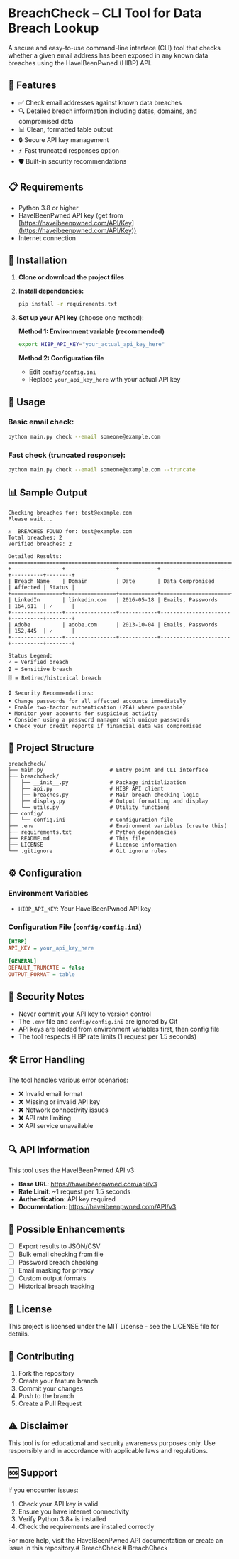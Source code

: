 # BreachCheck – CLI Tool for Data Breach Lookup

A secure and easy-to-use command-line interface (CLI) tool that checks whether a given email address has been exposed in any known data breaches using the HaveIBeenPwned (HIBP) API.

## 🚀 Features

- ✅ Check email addresses against known data breaches
- 🔍 Detailed breach information including dates, domains, and compromised data
- 📊 Clean, formatted table output
- 🔒 Secure API key management
- ⚡ Fast truncated responses option
- 🛡️ Built-in security recommendations

## 📋 Requirements

- Python 3.8 or higher
- HaveIBeenPwned API key (get from [https://haveibeenpwned.com/API/Key](https://haveibeenpwned.com/API/Key))
- Internet connection

## 🔧 Installation

1. **Clone or download the project files**
2. **Install dependencies:**
   ```bash
   pip install -r requirements.txt
   ```
3. **Set up your API key** (choose one method):
   
   **Method 1: Environment variable (recommended)**
   ```bash
   export HIBP_API_KEY="your_actual_api_key_here"
   ```
   
   **Method 2: Configuration file**
   - Edit `config/config.ini`
   - Replace `your_api_key_here` with your actual API key

## 🎯 Usage

### Basic email check:
```bash
python main.py check --email someone@example.com
```

### Fast check (truncated response):
```bash
python main.py check --email someone@example.com --truncate
```

## 📊 Sample Output

```
Checking breaches for: test@example.com
Please wait...

⚠️  BREACHES FOUND for: test@example.com
Total breaches: 2
Verified breaches: 2

Detailed Results:
================================================================================
+----------------+----------------+------------+----------------------+----------+--------+
| Breach Name    | Domain         | Date       | Data Compromised     | Affected | Status |
+================+================+============+======================+==========+========+
| LinkedIn       | linkedin.com   | 2016-05-18 | Emails, Passwords    | 164,611  | ✓      |
+----------------+----------------+------------+----------------------+----------+--------+
| Adobe          | adobe.com      | 2013-10-04 | Emails, Passwords    | 152,445  | ✓      |
+----------------+----------------+------------+----------------------+----------+--------+

Status Legend:
✓ = Verified breach
🔒 = Sensitive breach
🗄️ = Retired/historical breach

🔒 Security Recommendations:
• Change passwords for all affected accounts immediately
• Enable two-factor authentication (2FA) where possible
• Monitor your accounts for suspicious activity
• Consider using a password manager with unique passwords
• Check your credit reports if financial data was compromised
```

## 📁 Project Structure

```
breachcheck/
├── main.py                     # Entry point and CLI interface
├── breachcheck/
│   ├── __init__.py             # Package initialization
│   ├── api.py                  # HIBP API client
│   ├── breaches.py             # Main breach checking logic
│   ├── display.py              # Output formatting and display
│   └── utils.py                # Utility functions
├── config/
│   └── config.ini              # Configuration file
├── .env                        # Environment variables (create this)
├── requirements.txt            # Python dependencies
├── README.md                   # This file
├── LICENSE                     # License information
└── .gitignore                  # Git ignore rules
```

## ⚙️ Configuration

### Environment Variables
- `HIBP_API_KEY`: Your HaveIBeenPwned API key

### Configuration File (`config/config.ini`)
```ini
[HIBP]
API_KEY = your_api_key_here

[GENERAL]
DEFAULT_TRUNCATE = false
OUTPUT_FORMAT = table
```

## 🔐 Security Notes

- Never commit your API key to version control
- The `.env` file and `config/config.ini` are ignored by Git
- API keys are loaded from environment variables first, then config file
- The tool respects HIBP rate limits (1 request per 1.5 seconds)

## 🛠️ Error Handling

The tool handles various error scenarios:
- ❌ Invalid email format
- ❌ Missing or invalid API key
- ❌ Network connectivity issues
- ❌ API rate limiting
- ❌ API service unavailable

## 🔍 API Information

This tool uses the HaveIBeenPwned API v3:
- **Base URL**: https://haveibeenpwned.com/api/v3
- **Rate Limit**: ~1 request per 1.5 seconds
- **Authentication**: API key required
- **Documentation**: https://haveibeenpwned.com/API/v3

## 🎨 Possible Enhancements

- [ ] Export results to JSON/CSV
- [ ] Bulk email checking from file
- [ ] Password breach checking
- [ ] Email masking for privacy
- [ ] Custom output formats
- [ ] Historical breach tracking

## 📄 License

This project is licensed under the MIT License - see the LICENSE file for details.

## 🤝 Contributing

1. Fork the repository
2. Create your feature branch
3. Commit your changes
4. Push to the branch
5. Create a Pull Request

## ⚠️ Disclaimer

This tool is for educational and security awareness purposes only. Use responsibly and in accordance with applicable laws and regulations.

## 🆘 Support

If you encounter issues:
1. Check your API key is valid
2. Ensure you have internet connectivity
3. Verify Python 3.8+ is installed
4. Check the requirements are installed correctly

For more help, visit the HaveIBeenPwned API documentation or create an issue in this repository.#   B r e a c h C h e c k  
 #   B r e a c h C h e c k  
 